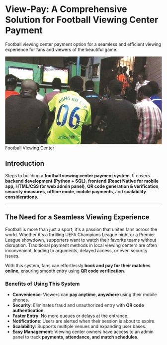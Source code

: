 # View-Pay: **A Comprehensive Solution for Football Viewing Center Payment**
Football viewing center payment option for a seamless and efficient viewing experience for fans and viewers of the beautiful game.

![Football Viewing Center](https://github.com/CtrlJil/View-Pay/blob/main/viewing-center.png?raw=true) 
Football Viewing Center

## **Introduction**
 Steps to building a **football viewing center payment system**. 
 It covers **backend development (Python + SQL)**, **frontend (React Native for mobile app, HTML/CSS for web admin panel)**, **QR code generation & verification**, **security measures**, **offline mode**, **mobile payments**, and **scalability considerations**.

---

## The Need for a Seamless Viewing Experience
Football is more than just a sport; it's a passion that unites fans across the world. Whether it's a thrilling UEFA Champions League night or a Premier League showdown, supporters want to watch their favorite teams without disruption. Traditional payment methods in local viewing centers are often inconvenient, leading to arguments, delayed access, or even security issues. 

With this system, fans can effortlessly **book and pay for their matches online**, ensuring smooth entry using **QR code verification**. 

### **Benefits of Using This System**
- **Convenience**: Viewers can **pay anytime, anywhere** using their mobile phones.
- **Security**: Eliminates fraud and unauthorized entry with **QR code authentication**.
- **Faster Entry**: No more queues or delays at the entrance.
- **Notifications**: Users are alerted when their session is about to expire.
- **Scalability**: Supports multiple venues and expanding user bases.
- **Easy Management**: Viewing center owners have access to an admin panel to track **payments, attendance, and match schedules**.

